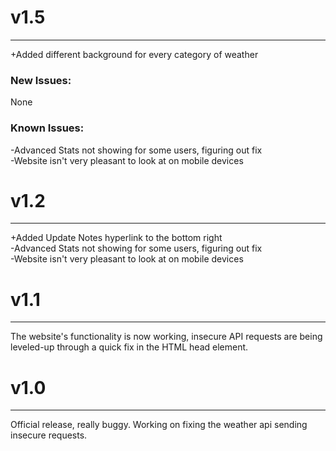 # v1.5
--------------------------------------
+Added different background for every category of weather

### New Issues: 
None

### Known Issues:  
-Advanced Stats not showing for some users, figuring out fix  
-Website isn't very pleasant to look at on mobile devices



# v1.2
--------------------------------------
+Added Update Notes hyperlink to the bottom right  
-Advanced Stats not showing for some users, figuring out fix  
-Website isn't very pleasant to look at on mobile devices



# v1.1
--------------------------------------
The website's functionality is now working, insecure API requests are being leveled-up through a quick fix in the HTML head element.



# v1.0
--------------------------------------

Official release, really buggy. Working on fixing the weather api sending insecure requests.
